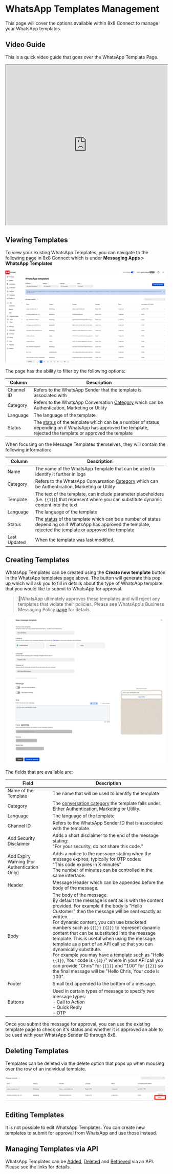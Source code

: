 # WhatsApp Templates Management

This page will cover the options available within 8x8 Connect to manage your WhatsApp templates.

## Video Guide

This is a quick video guide that goes over the WhatsApp Template Page.

<iframe
  src="https://www.youtube.com/embed/MmshpMjE1rg?si=MQ62RQewQYGwz4rz"
  height="500px"
  width="100%"
  allow="picture-in-picture; web-share"
  allowFullScreen>
</iframe>

## Viewing Templates

To view your existing WhatsApp Templates, you can navigate to the following [page](https://connect.8x8.com/chat/templates) in 8x8 Connect which is under **Messaging Apps > WhatsApp Templates**

![](../images/5c50b3d-image.png)

  

The page has the ability to filter by the following options:

| Column | Description |
| --- | --- |
| Channel ID | Refers to the WhatsApp Sender that the template is associated with |
| Category | Refers to the WhatsApp Conversation [Category](https://developers.facebook.com/docs/whatsapp/business-management-api/message-templates#template-categories) which can be Authentication, Marketing or Utility |
| Language | The language of the template |
| Status | The [status](https://developers.facebook.com/docs/whatsapp/message-templates/guidelines/#statuses) of the template which can be a number of status depending on if WhatsApp has approved the template, rejected the template or approved the template |

When focusing on the Message Templates themselves, they will contain the following information:

| Column | Description |
| --- | --- |
| Name | The name of the WhatsApp Template that can be used to identify it further in logs |
| Category | Refers to the WhatsApp Conversation [Category](https://developers.facebook.com/docs/whatsapp/business-management-api/message-templates#template-categories) which can be Authentication, Marketing or Utility |
| Template | The text of the template, can include parameter placeholders (i.e. `{{1}}`) that represent where you can substitute dynamic content into the text |
| Language | The language of the template |
| Status | The [status](https://developers.facebook.com/docs/whatsapp/message-templates/guidelines/#statuses) of the template which can be a number of status depending on if WhatsApp has approved the template, rejected the template or approved the template |
| Last Updated | When the template was last modified. |

## Creating Templates

WhatsApp Templates can be created using the **Create new template** button in the WhatsApp templates page above. The button will generate this pop up which will ask you to fill in details about the type of WhatsApp template that you would like to submit to WhatsApp for approval.

> 📘WhatsApp ultimately approves these templates and will reject any templates that violate their policies. Please see WhatsApp's Business Messaging Policy [page](https://business.whatsapp.com/policy) for details.
> 
> 

![](../images/619ec84-image.png)

The fields that are available are:

| Field | Description |
| --- | --- |
| Name of the Template | The name that will be used to identify the template |
| Category | The [conversation category](https://developers.facebook.com/docs/whatsapp/pricing#conversation-categories) the template falls under. Either Authentication, Marketing or Utility. |
| Language | The language of the template |
| Channel ID | Refers to the WhatsApp Sender ID that is associated with the template. |
| Add Security Disclaimer | Adds a short disclaimer to the end of the message stating:<br>"For your security, do not share this code." |
| Add Expiry Warning (For Authentication Only) | Adds a notice to the message stating when the message expires, typically for OTP codes:<br>"This code expires in X minutes"<br>The number of minutes can be controlled in the same interface. |
| Header | Message Header which can be appended before the body of the message.  |
| Body | The body of the message.<br>By default the message is sent as is with the content provided. For example if the body is "Hello Customer" then the message will be sent exactly as written.<br>For dynamic content, you can use bracketed numbers such as `{{1}}` `{{2}}` to represent dynamic content that can be substituted into the message template. This is useful when using the message template as a part of an API call so that you can dynamically substitute.<br>For example you may have a template such as "Hello `{{1}}`, Your code is `{{2}}`" where in your API call you can provide "Chris" for `{{1}}` and "100" for `{{2}}` so the final message will be "Hello Chris, Your code is 100". |
| Footer | Small text appended to the bottom of a message. |
| Buttons | Used in certain types of message to specify two message types:<br>- Call to Action<br>- Quick Reply<br>- OTP |

Once you submit the message for approval, you can use the existing template page to check on it's status and whether it is approved an able to be used with your WhatsApp Sender ID through 8x8.

## Deleting Templates

Templates can be deleted via the delete option that pops up when mousing over the row of an individual template.

![](../images/156ce08-image.png)


## Editing Templates

It is not possible to edit WhatsApp Templates. You can create new templates to submit for approval from WhatsApp and use those instead.

  

## Managing Templates via API

WhatsApp Templates can be [Added](/connect/reference/add-whatsapp-template), [Deleted](/connect/reference/remove-wa-template) and [Retrieved](/connect/reference/get-whatsapp-templates) via an API. Please see the links for details.
